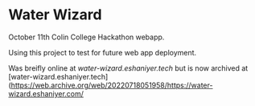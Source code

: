 # Water Wizard
October 11th Colin College Hackathon webapp. 

Using this project to test for future web app deployment. 

Was breifly online at *water-wizard.eshaniyer.tech* but is now archived at [water-wizard.eshaniyer.tech](https://web.archive.org/web/20220718051958/https://water-wizard.eshaniyer.com/
